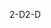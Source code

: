 <span data-ttu-id="0709b-101">2-D</span><span class="sxs-lookup"><span data-stu-id="0709b-101">2-D</span></span>